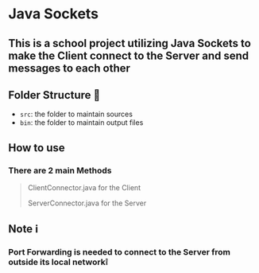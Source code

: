 # Java Sockets

## This is a school project utilizing Java Sockets to make the Client connect to the Server and send messages to each other

## Folder Structure 📁

-   `src`: the folder to maintain sources
-   `bin`: the folder to maintain output files

## How to use

### There are 2 main Methods

> ClientConnector.java for the Client
>
> ServerConnector.java for the Server

## Note ℹ️

### Port Forwarding is needed to connect to the Server from outside its local network❕
